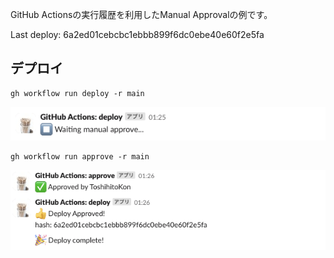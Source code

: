 GitHub Actionsの実行履歴を利用したManual Approvalの例です。

Last deploy: 6a2ed01cebcbc1ebbb899f6dc0ebe40e60f2e5fa

## デプロイ

```
gh workflow run deploy -r main
```

![waiting-approval](docs/waiting-approval.png)

```
gh workflow run approve -r main
 ```

![deploy-approved](docs/deploy-approved.png)
